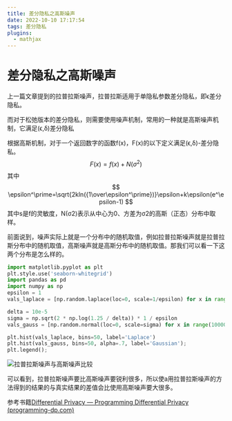 ```yaml
---
title: 差分隐私之高斯噪声
date: 2022-10-10 17:17:54
tags: 差分隐私
plugins:
  - mathjax
---
```


# 差分隐私之高斯噪声

上一篇文章提到的拉普拉斯噪声，拉普拉斯适用于单隐私参数差分隐私，即ϵ差分隐私。

而对于松弛版本的差分隐私，则需要使用噪声机制，常用的一种就是高斯噪声机制，它满足(ϵ,δ)差分隐私

根据高斯机制，对于一个返回数字的函数f(x)，F(x)的以下定义满足(ϵ,δ)-差分隐私。
$$
F(x)=f(x)+N(\sigma^2)
$$
其中
$$
\epsilon^\prime=\sqrt{2kln({1\over\epsilon^\prime})}\epsilon+k\epsilon(e^\epsilon-1)
$$
其中s是f的灵敏度，N(σ2)表示从中心为0、方差为σ2的高斯（正态）分布中取样。

​        前面说到，噪声实际上就是一个分布中的随机取值，例如拉普拉斯噪声就是拉普拉斯分布中的随机取值，高斯噪声就是高斯分布中的随机取值。那我们可以看一下这两个分布是怎么样的。

```python
import matplotlib.pyplot as plt
plt.style.use('seaborn-whitegrid')
import pandas as pd
import numpy as np
epsilon = 1
vals_laplace = [np.random.laplace(loc=0, scale=1/epsilon) for x in range(100000)]

delta = 10e-5
sigma = np.sqrt(2 * np.log(1.25 / delta)) * 1 / epsilon
vals_gauss = [np.random.normal(loc=0, scale=sigma) for x in range(100000)]

plt.hist(vals_laplace, bins=50, label='Laplace')
plt.hist(vals_gauss, bins=50, alpha=.7, label='Gaussian');
plt.legend();
```

![拉普拉斯噪声与高斯噪声比较](https://cdn.jsdelivr.net/gh/AmazingZ6/CDN@main/img/%E6%8B%89%E6%99%AE%E6%8B%89%E6%96%AF%E5%99%AA%E5%A3%B0%E4%B8%8E%E9%AB%98%E6%96%AF%E5%99%AA%E5%A3%B0%E6%AF%94%E8%BE%83.png)

​        可以看到，拉普拉斯噪声要比高斯噪声要锐利很多，所以使a用拉普拉斯噪声的方法得到的结果的与真实结果的差值会比使用高斯噪声要大很多。

参考书籍[Differential Privacy — Programming Differential Privacy (programming-dp.com)](https://programming-dp.com)

